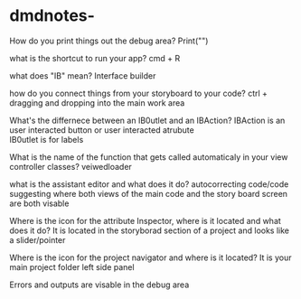 # dmdnotes-

How do you print things out the debug area?
Print("")

what is the shortcut to run your app?
cmd + R 

what does "IB" mean?
Interface builder

how do you connect things from your storyboard to your code?
ctrl + dragging and dropping into the main work area

What's the differnece between an IB0utlet and an IBAction?
IBAction is an user interacted button or user interacted atrubute  
IB0utlet is for labels

What is the name of the function that gets called automaticaly in your view controller classes?
veiwedloader

what is the assistant editor and what does it do?
autocorrecting code/code suggesting 
where both views of the main code and the story board screen are both visable

Where is the icon for the attribute Inspector, where is it located and what does it do?
It is located in the storyborad section of a project and looks like a slider/pointer

Where is the icon for the project navigator and where is it located?
It is your main project folder left side panel

Errors and outputs are visable in the debug area
